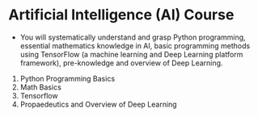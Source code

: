 # Artificial Intelligence (AI) Course




   - You will systematically understand and grasp Python programming, essential mathematics knowledge in AI, basic programming methods using TensorFlow (a machine learning and Deep Learning platform framework), pre-knowledge and overview of Deep Learning.
   
   
   1. Python Programming Basics
   2. Math Basics
   3. Tensorflow
   4. Propaedeutics and Overview of Deep Learning
